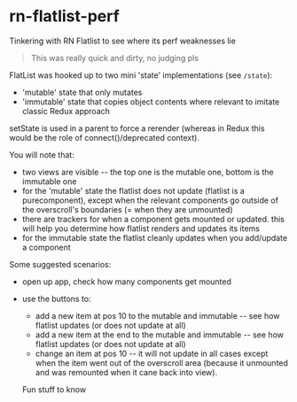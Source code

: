 # rn-flatlist-perf
Tinkering with RN Flatlist to see where its perf weaknesses lie

> This was really quick and dirty, no judging pls

FlatList was hooked up to two mini 'state' implementations (see `/state`):

- 'mutable' state that only mutates
- 'immutable' state that copies object contents where relevant to imitate classic Redux approach

setState is used in a parent to force a rerender (whereas in Redux this would be the role of connect()/deprecated context).

You will note that:
- two views are visible -- the top one is the mutable one, bottom is the immutable one
- for the 'mutable' state the flatlist does not update (flatlist is a purecomponent), except when the relevant components go outside of the overscroll's boundaries (= when they are unmounted)
- there are trackers for when a component gets mounted or updated. this will help you determine how flatlist renders and updates its items
- for the immutable state the flatlist cleanly updates when you add/update a component

Some suggested scenarios:
- open up app, check how many components get mounted
- use the buttons to:
  - add a new item at pos 10 to the mutable and immutable -- see how flatlist updates (or does not update at all)
  - add a new item at the end to the mutable and immutable -- see how flatlist updates (or does not update at all)
  - change an item at pos 10 -- it will not update in all cases except when the item went out of the overscroll area (because it unmounted and was remounted when it cane back into view).
  
  Fun stuff to know
  
